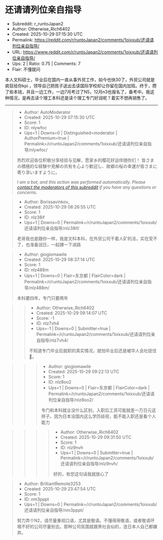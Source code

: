 # 还请请列位亲自指导

- Subreddit: r_runtoJapan2
- Author: Otherwise_Rich6402
- Created: 2025-10-29 07:15:30 UTC
- Permalink: https://reddit.com/r/runtoJapan2/comments/1oixxub/还请请列位亲自指导/
- URL: https://www.reddit.com/r/runtoJapan2/comments/1oixxub/还请请列位亲自指导/
- Ups: 2 | Ratio: 0.75 | Comments: 7
- Flair: 不懂就问


本人文科硕士，毕业后在国内一直从事外贸工作，如今也快30了，外贸公司就是疯狂给你kpi
，领导自己把孩子送出去读国际学校却让你留在国内加班。终于，攒了些本钱，并且一边工作，一边7月考过了N5，12月n3也报名了，备考中。我这种情况，是再去读个理工本科还是读个理工专门好润呢？着实不想再销售了。


---

> - Author: AutoModerator
> - Created: 2025-10-29 07:15:30 UTC
> - Score: 1
> - ID: nlywfoc
> - Ups=1 | Downs=0 | Distinguished=moderator | AuthorPremium=true | Permalink=/r/runtoJapan2/comments/1oixxub/还请请列位亲自指导/nlywfoc/
>
> 热烈欢迎各位积极分享经验与见解，愿家乡的樱花好运伴随你们！
> 皆さまの積極的な経験や見解の共有を心より歓迎し、故郷の桜の幸運が皆さまに寄り添いますように。
> 
> *I am a bot, and this action was performed automatically. Please [contact the moderators of this subreddit](/message/compose/?to=/r/runtoJapan2) if you have any questions or concerns.*

> - Author: Borissavinkov_
> - Created: 2025-10-29 08:26:55 UTC
> - Score: 1
> - ID: nlz38if
> - Ups=1 | Downs=0 | Permalink=/r/runtoJapan2/comments/1oixxub/还请请列位亲自指导/nlz38if/
>
> 老哥我也是跟你一样，我是文科本科，在外贸公司干着人矿的活，实在受不了，也准备润日，一起蹲一下进路

> - Author: giogiomawile
> - Created: 2025-10-29 08:37:14 UTC
> - Score: 1
> - ID: nlz488m
> - Ups=1 | Downs=0 | Flair=东京都 | FlairColor=dark | Permalink=/r/runtoJapan2/comments/1oixxub/还请请列位亲自指导/nlz488m/
>
> 本科要四年，专门只要两年

>> - Author: Otherwise_Rich6402
>> - Created: 2025-10-29 09:14:07 UTC
>> - Score: -1
>> - ID: nlz7vh4
>> - Ups=-1 | Downs=0 | Submitter=true | Permalink=/r/runtoJapan2/comments/1oixxub/还请请列位亲自指导/nlz7vh4/
>>
>> 不知道专门毕业后就职的真实情况，就怕毕业后还是被华人会社捉住🥲。

>>> - Author: giogiomawile
>>> - Created: 2025-10-29 09:22:13 UTC
>>> - Score: 1
>>> - ID: nlz8oo2
>>> - Ups=1 | Downs=0 | Flair=东京都 | FlairColor=dark | Permalink=/r/runtoJapan2/comments/1oixxub/还请请列位亲自指导/nlz8oo2/
>>>
>>> 专门和本科就业没什么区别，入职后工资可能就差一万日元这样子。因为日本没国内这么学历歧视，能不能入职还是看个人能力

>>>> - Author: Otherwise_Rich6402
>>>> - Created: 2025-10-29 09:31:50 UTC
>>>> - Score: 1
>>>> - ID: nlz9nvh
>>>> - Ups=1 | Downs=0 | Submitter=true | Permalink=/r/runtoJapan2/comments/1oixxub/还请请列位亲自指导/nlz9nvh/
>>>>
>>>> 好的，有您这句话我就放心了

> - Author: BrilliantRemote3253
> - Created: 2025-10-29 23:47:54 UTC
> - Score: 1
> - ID: nm3pppt
> - Ups=1 | Downs=0 | Permalink=/r/runtoJapan2/comments/1oixxub/还请请列位亲自指导/nm3pppt/
>
> 努力弄个N2，请尽量重视口语，尤其是敬语。不懂得用敬语，或者敬语环境不好的公司尽量别去。那种公司氛围就跟黑社会似的，连日本人自己都嫌弃。
